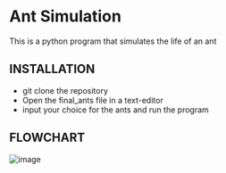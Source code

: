# Ant Simulation
This is a python program that simulates the life of an ant

## INSTALLATION

- git clone the repository
- Open the final_ants file in a text-editor
- input your choice for the ants and run the program

## FLOWCHART

![image](https://user-images.githubusercontent.com/57854451/158659066-7ff85208-9260-4bc7-a8e5-e76d7774b6f2.png)

